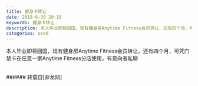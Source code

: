 ```yaml
---
title: 健身卡转让
date: 2018-6-30 20:18
keywords: 健身卡转让
description: 本人毕业即将回国，现有健身房Anytime Fitness会员转让，还有四个月，可凭门禁卡在任意一家Anytime Fitness分店使用，有意向者私聊
categories: used
---
```

<td class="t_f" id="postmessage_1467181">

本人毕业即将回国，现有健身房Anytime Fitness会员转让，还有四个月，可凭门禁卡在任意一家Anytime Fitness分店使用，有意向者私聊<br/>
<img alt="" border="0" class="zoom" data-cf-modified-1b1c563d4c8200cb337b4b74-="" file="http://www.flw.ph/data/appbyme/upload/image/201806/30/uGyEy5kwB2z2.jpg" id="aimg_EtYhw" lazyloadthumb="1" onclick="" onmouseover="" src="http://www.flw.ph/data/appbyme/upload/image/201806/30/uGyEy5kwB2z2.jpg"/><br/>
<br/>
</td>
###### 转载自[菲龙网]